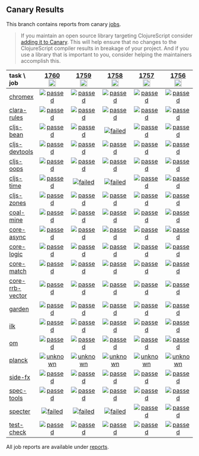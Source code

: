 ## Canary Results

This branch contains reports from canary [jobs](https://github.com/cljs-oss/canary/tree/jobs).

> If you maintain an open source library targeting ClojureScript consider [adding it to Canary](https://github.com/cljs-oss/canary/tree/master#how-to-participate). This will help ensure that no changes to the ClojureScript compiler results in breakage of your project. And if you use a library that is important to you, consider helping the maintainers accomplish this.

[//]: # (begin_overview_table)

| task \ job | <a href="reports/2021/04/26/job-001760-1.10.854-168b8a43" title="job #1760&#xA;&#xA;job&#xA;&#xA;requested by BinaryAge Bot (@babot) on 2021-04-26T11:11:29Z">1760<br/><img width=20 height=20 src="https://avatars.githubusercontent.com/u/1476765?v=4&s=60"></a> | <a href="reports/2021/04/25/job-001759-1.10.852-5b1a7f09" title="job #1759&#xA;&#xA;job&#xA;&#xA;requested by BinaryAge Bot (@babot) on 2021-04-25T11:11:24Z">1759<br/><img width=20 height=20 src="https://avatars.githubusercontent.com/u/1476765?v=4&s=60"></a> | <a href="reports/2021/04/24/job-001758-1.10.850-5091bab0" title="job #1758&#xA;&#xA;job&#xA;&#xA;requested by BinaryAge Bot (@babot) on 2021-04-24T11:11:18Z">1758<br/><img width=20 height=20 src="https://avatars.githubusercontent.com/u/1476765?v=4&s=60"></a> | <a href="reports/2021/04/23/job-001757-1.10.844-a4673b88" title="job #1757&#xA;&#xA;job&#xA;&#xA;requested by BinaryAge Bot (@babot) on 2021-04-23T11:11:28Z">1757<br/><img width=20 height=20 src="https://avatars.githubusercontent.com/u/1476765?v=4&s=60"></a> | <a href="reports/2021/04/22/job-001756-1.10.844-a4673b88" title="job #1756&#xA;&#xA;job&#xA;&#xA;requested by BinaryAge Bot (@babot) on 2021-04-22T11:11:18Z">1756<br/><img width=20 height=20 src="https://avatars.githubusercontent.com/u/1476765?v=4&s=60"></a> | <a href="reports/2021/04/21/job-001755-1.10.844-a4673b88" title="job #1755&#xA;&#xA;job&#xA;&#xA;requested by BinaryAge Bot (@babot) on 2021-04-21T11:11:21Z">1755<br/><img width=20 height=20 src="https://avatars.githubusercontent.com/u/1476765?v=4&s=60"></a> | <a href="reports/2021/04/20/job-001754-1.10.844-a4673b88" title="job #1754&#xA;&#xA;job&#xA;&#xA;requested by BinaryAge Bot (@babot) on 2021-04-20T11:11:08Z">1754<br/><img width=20 height=20 src="https://avatars.githubusercontent.com/u/1476765?v=4&s=60"></a> | <a href="reports/2021/04/19/job-001753-1.10.844-a4673b88" title="job #1753&#xA;&#xA;job&#xA;&#xA;requested by BinaryAge Bot (@babot) on 2021-04-19T11:11:21Z">1753<br/><img width=20 height=20 src="https://avatars.githubusercontent.com/u/1476765?v=4&s=60"></a> | <a href="reports/2021/04/18/job-001752-1.10.844-a4673b88" title="job #1752&#xA;&#xA;job&#xA;&#xA;requested by BinaryAge Bot (@babot) on 2021-04-18T11:11:11Z">1752<br/><img width=20 height=20 src="https://avatars.githubusercontent.com/u/1476765?v=4&s=60"></a> | <a href="reports/2021/04/17/job-001751-1.10.844-a4673b88" title="job #1751&#xA;&#xA;job&#xA;&#xA;requested by BinaryAge Bot (@babot) on 2021-04-17T11:10:49Z">1751<br/><img width=20 height=20 src="https://avatars.githubusercontent.com/u/1476765?v=4&s=60"></a> |
| :--- | :---: | :---: | :---: | :---: | :---: | :---: | :---: | :---: | :---: | :---: |
| [chromex](https://github.com/binaryage/chromex) | <a href="reports/2021/04/26/job-001760-1.10.854-168b8a43#-chromex"><img title="passed" src="http://box.binaryage.com/s-passed.svg"><a> | <a href="reports/2021/04/25/job-001759-1.10.852-5b1a7f09#-chromex"><img title="passed" src="http://box.binaryage.com/s-passed.svg"><a> | <a href="reports/2021/04/24/job-001758-1.10.850-5091bab0#-chromex"><img title="passed" src="http://box.binaryage.com/s-passed.svg"><a> | <a href="reports/2021/04/23/job-001757-1.10.844-a4673b88#-chromex"><img title="passed" src="http://box.binaryage.com/s-passed.svg"><a> | <a href="reports/2021/04/22/job-001756-1.10.844-a4673b88#-chromex"><img title="passed" src="http://box.binaryage.com/s-passed.svg"><a> | <a href="reports/2021/04/21/job-001755-1.10.844-a4673b88#-chromex"><img title="passed" src="http://box.binaryage.com/s-passed.svg"><a> | <a href="reports/2021/04/20/job-001754-1.10.844-a4673b88#-chromex"><img title="passed" src="http://box.binaryage.com/s-passed.svg"><a> | <a href="reports/2021/04/19/job-001753-1.10.844-a4673b88#-chromex"><img title="passed" src="http://box.binaryage.com/s-passed.svg"><a> | <a href="reports/2021/04/18/job-001752-1.10.844-a4673b88#-chromex"><img title="passed" src="http://box.binaryage.com/s-passed.svg"><a> | <a href="reports/2021/04/17/job-001751-1.10.844-a4673b88#-chromex"><img title="passed" src="http://box.binaryage.com/s-passed.svg"><a> |
| [clara-rules](https://github.com/cerner/clara-rules) | <a href="reports/2021/04/26/job-001760-1.10.854-168b8a43#-clara-rules"><img title="passed" src="http://box.binaryage.com/s-passed.svg"><a> | <a href="reports/2021/04/25/job-001759-1.10.852-5b1a7f09#-clara-rules"><img title="passed" src="http://box.binaryage.com/s-passed.svg"><a> | <a href="reports/2021/04/24/job-001758-1.10.850-5091bab0#-clara-rules"><img title="passed" src="http://box.binaryage.com/s-passed.svg"><a> | <a href="reports/2021/04/23/job-001757-1.10.844-a4673b88#-clara-rules"><img title="passed" src="http://box.binaryage.com/s-passed.svg"><a> | <a href="reports/2021/04/22/job-001756-1.10.844-a4673b88#-clara-rules"><img title="passed" src="http://box.binaryage.com/s-passed.svg"><a> | <a href="reports/2021/04/21/job-001755-1.10.844-a4673b88#-clara-rules"><img title="passed" src="http://box.binaryage.com/s-passed.svg"><a> | <a href="reports/2021/04/20/job-001754-1.10.844-a4673b88#-clara-rules"><img title="passed" src="http://box.binaryage.com/s-passed.svg"><a> | <a href="reports/2021/04/19/job-001753-1.10.844-a4673b88#-clara-rules"><img title="passed" src="http://box.binaryage.com/s-passed.svg"><a> | <a href="reports/2021/04/18/job-001752-1.10.844-a4673b88#-clara-rules"><img title="passed" src="http://box.binaryage.com/s-passed.svg"><a> | <a href="reports/2021/04/17/job-001751-1.10.844-a4673b88#-clara-rules"><img title="passed" src="http://box.binaryage.com/s-passed.svg"><a> |
| [cljs-bean](https://github.com/mfikes/cljs-bean) | <a href="reports/2021/04/26/job-001760-1.10.854-168b8a43#-cljs-bean"><img title="passed" src="http://box.binaryage.com/s-passed.svg"><a> | <a href="reports/2021/04/25/job-001759-1.10.852-5b1a7f09#-cljs-bean"><img title="passed" src="http://box.binaryage.com/s-passed.svg"><a> | <a href="reports/2021/04/24/job-001758-1.10.850-5091bab0#-cljs-bean"><img title="failed" src="http://box.binaryage.com/s-failed.svg"><a> | <a href="reports/2021/04/23/job-001757-1.10.844-a4673b88#-cljs-bean"><img title="passed" src="http://box.binaryage.com/s-passed.svg"><a> | <a href="reports/2021/04/22/job-001756-1.10.844-a4673b88#-cljs-bean"><img title="passed" src="http://box.binaryage.com/s-passed.svg"><a> | <a href="reports/2021/04/21/job-001755-1.10.844-a4673b88#-cljs-bean"><img title="passed" src="http://box.binaryage.com/s-passed.svg"><a> | <a href="reports/2021/04/20/job-001754-1.10.844-a4673b88#-cljs-bean"><img title="passed" src="http://box.binaryage.com/s-passed.svg"><a> | <a href="reports/2021/04/19/job-001753-1.10.844-a4673b88#-cljs-bean"><img title="passed" src="http://box.binaryage.com/s-passed.svg"><a> | <a href="reports/2021/04/18/job-001752-1.10.844-a4673b88#-cljs-bean"><img title="passed" src="http://box.binaryage.com/s-passed.svg"><a> | <a href="reports/2021/04/17/job-001751-1.10.844-a4673b88#-cljs-bean"><img title="passed" src="http://box.binaryage.com/s-passed.svg"><a> |
| [cljs-devtools](https://github.com/binaryage/cljs-devtools) | <a href="reports/2021/04/26/job-001760-1.10.854-168b8a43#-cljs-devtools"><img title="passed" src="http://box.binaryage.com/s-passed.svg"><a> | <a href="reports/2021/04/25/job-001759-1.10.852-5b1a7f09#-cljs-devtools"><img title="passed" src="http://box.binaryage.com/s-passed.svg"><a> | <a href="reports/2021/04/24/job-001758-1.10.850-5091bab0#-cljs-devtools"><img title="passed" src="http://box.binaryage.com/s-passed.svg"><a> | <a href="reports/2021/04/23/job-001757-1.10.844-a4673b88#-cljs-devtools"><img title="passed" src="http://box.binaryage.com/s-passed.svg"><a> | <a href="reports/2021/04/22/job-001756-1.10.844-a4673b88#-cljs-devtools"><img title="passed" src="http://box.binaryage.com/s-passed.svg"><a> | <a href="reports/2021/04/21/job-001755-1.10.844-a4673b88#-cljs-devtools"><img title="passed" src="http://box.binaryage.com/s-passed.svg"><a> | <a href="reports/2021/04/20/job-001754-1.10.844-a4673b88#-cljs-devtools"><img title="passed" src="http://box.binaryage.com/s-passed.svg"><a> | <a href="reports/2021/04/19/job-001753-1.10.844-a4673b88#-cljs-devtools"><img title="passed" src="http://box.binaryage.com/s-passed.svg"><a> | <a href="reports/2021/04/18/job-001752-1.10.844-a4673b88#-cljs-devtools"><img title="passed" src="http://box.binaryage.com/s-passed.svg"><a> | <a href="reports/2021/04/17/job-001751-1.10.844-a4673b88#-cljs-devtools"><img title="passed" src="http://box.binaryage.com/s-passed.svg"><a> |
| [cljs-oops](https://github.com/binaryage/cljs-oops) | <a href="reports/2021/04/26/job-001760-1.10.854-168b8a43#-cljs-oops"><img title="passed" src="http://box.binaryage.com/s-passed.svg"><a> | <a href="reports/2021/04/25/job-001759-1.10.852-5b1a7f09#-cljs-oops"><img title="passed" src="http://box.binaryage.com/s-passed.svg"><a> | <a href="reports/2021/04/24/job-001758-1.10.850-5091bab0#-cljs-oops"><img title="passed" src="http://box.binaryage.com/s-passed.svg"><a> | <a href="reports/2021/04/23/job-001757-1.10.844-a4673b88#-cljs-oops"><img title="passed" src="http://box.binaryage.com/s-passed.svg"><a> | <a href="reports/2021/04/22/job-001756-1.10.844-a4673b88#-cljs-oops"><img title="passed" src="http://box.binaryage.com/s-passed.svg"><a> | <a href="reports/2021/04/21/job-001755-1.10.844-a4673b88#-cljs-oops"><img title="passed" src="http://box.binaryage.com/s-passed.svg"><a> | <a href="reports/2021/04/20/job-001754-1.10.844-a4673b88#-cljs-oops"><img title="passed" src="http://box.binaryage.com/s-passed.svg"><a> | <a href="reports/2021/04/19/job-001753-1.10.844-a4673b88#-cljs-oops"><img title="passed" src="http://box.binaryage.com/s-passed.svg"><a> | <a href="reports/2021/04/18/job-001752-1.10.844-a4673b88#-cljs-oops"><img title="passed" src="http://box.binaryage.com/s-passed.svg"><a> | <a href="reports/2021/04/17/job-001751-1.10.844-a4673b88#-cljs-oops"><img title="passed" src="http://box.binaryage.com/s-passed.svg"><a> |
| [cljs-time](https://github.com/andrewmcveigh/cljs-time) | <a href="reports/2021/04/26/job-001760-1.10.854-168b8a43#-cljs-time"><img title="passed" src="http://box.binaryage.com/s-passed.svg"><a> | <a href="reports/2021/04/25/job-001759-1.10.852-5b1a7f09#-cljs-time"><img title="failed" src="http://box.binaryage.com/s-failed.svg"><a> | <a href="reports/2021/04/24/job-001758-1.10.850-5091bab0#-cljs-time"><img title="failed" src="http://box.binaryage.com/s-failed.svg"><a> | <a href="reports/2021/04/23/job-001757-1.10.844-a4673b88#-cljs-time"><img title="passed" src="http://box.binaryage.com/s-passed.svg"><a> | <a href="reports/2021/04/22/job-001756-1.10.844-a4673b88#-cljs-time"><img title="passed" src="http://box.binaryage.com/s-passed.svg"><a> | <a href="reports/2021/04/21/job-001755-1.10.844-a4673b88#-cljs-time"><img title="passed" src="http://box.binaryage.com/s-passed.svg"><a> | <a href="reports/2021/04/20/job-001754-1.10.844-a4673b88#-cljs-time"><img title="passed" src="http://box.binaryage.com/s-passed.svg"><a> | <a href="reports/2021/04/19/job-001753-1.10.844-a4673b88#-cljs-time"><img title="passed" src="http://box.binaryage.com/s-passed.svg"><a> | <a href="reports/2021/04/18/job-001752-1.10.844-a4673b88#-cljs-time"><img title="passed" src="http://box.binaryage.com/s-passed.svg"><a> | <a href="reports/2021/04/17/job-001751-1.10.844-a4673b88#-cljs-time"><img title="passed" src="http://box.binaryage.com/s-passed.svg"><a> |
| [cljs-zones](https://github.com/binaryage/cljs-zones) | <a href="reports/2021/04/26/job-001760-1.10.854-168b8a43#-cljs-zones"><img title="passed" src="http://box.binaryage.com/s-passed.svg"><a> | <a href="reports/2021/04/25/job-001759-1.10.852-5b1a7f09#-cljs-zones"><img title="passed" src="http://box.binaryage.com/s-passed.svg"><a> | <a href="reports/2021/04/24/job-001758-1.10.850-5091bab0#-cljs-zones"><img title="passed" src="http://box.binaryage.com/s-passed.svg"><a> | <a href="reports/2021/04/23/job-001757-1.10.844-a4673b88#-cljs-zones"><img title="passed" src="http://box.binaryage.com/s-passed.svg"><a> | <a href="reports/2021/04/22/job-001756-1.10.844-a4673b88#-cljs-zones"><img title="passed" src="http://box.binaryage.com/s-passed.svg"><a> | <a href="reports/2021/04/21/job-001755-1.10.844-a4673b88#-cljs-zones"><img title="passed" src="http://box.binaryage.com/s-passed.svg"><a> | <a href="reports/2021/04/20/job-001754-1.10.844-a4673b88#-cljs-zones"><img title="passed" src="http://box.binaryage.com/s-passed.svg"><a> | <a href="reports/2021/04/19/job-001753-1.10.844-a4673b88#-cljs-zones"><img title="passed" src="http://box.binaryage.com/s-passed.svg"><a> | <a href="reports/2021/04/18/job-001752-1.10.844-a4673b88#-cljs-zones"><img title="passed" src="http://box.binaryage.com/s-passed.svg"><a> | <a href="reports/2021/04/17/job-001751-1.10.844-a4673b88#-cljs-zones"><img title="passed" src="http://box.binaryage.com/s-passed.svg"><a> |
| [coal-mine](https://github.com/mfikes/coal-mine) | <a href="reports/2021/04/26/job-001760-1.10.854-168b8a43#-coal-mine"><img title="passed" src="http://box.binaryage.com/s-passed.svg"><a> | <a href="reports/2021/04/25/job-001759-1.10.852-5b1a7f09#-coal-mine"><img title="passed" src="http://box.binaryage.com/s-passed.svg"><a> | <a href="reports/2021/04/24/job-001758-1.10.850-5091bab0#-coal-mine"><img title="passed" src="http://box.binaryage.com/s-passed.svg"><a> | <a href="reports/2021/04/23/job-001757-1.10.844-a4673b88#-coal-mine"><img title="passed" src="http://box.binaryage.com/s-passed.svg"><a> | <a href="reports/2021/04/22/job-001756-1.10.844-a4673b88#-coal-mine"><img title="passed" src="http://box.binaryage.com/s-passed.svg"><a> | <a href="reports/2021/04/21/job-001755-1.10.844-a4673b88#-coal-mine"><img title="passed" src="http://box.binaryage.com/s-passed.svg"><a> | <a href="reports/2021/04/20/job-001754-1.10.844-a4673b88#-coal-mine"><img title="passed" src="http://box.binaryage.com/s-passed.svg"><a> | <a href="reports/2021/04/19/job-001753-1.10.844-a4673b88#-coal-mine"><img title="passed" src="http://box.binaryage.com/s-passed.svg"><a> | <a href="reports/2021/04/18/job-001752-1.10.844-a4673b88#-coal-mine"><img title="passed" src="http://box.binaryage.com/s-passed.svg"><a> | <a href="reports/2021/04/17/job-001751-1.10.844-a4673b88#-coal-mine"><img title="passed" src="http://box.binaryage.com/s-passed.svg"><a> |
| [core-async](https://github.com/clojure/core.async) | <a href="reports/2021/04/26/job-001760-1.10.854-168b8a43#-core-async"><img title="passed" src="http://box.binaryage.com/s-passed.svg"><a> | <a href="reports/2021/04/25/job-001759-1.10.852-5b1a7f09#-core-async"><img title="passed" src="http://box.binaryage.com/s-passed.svg"><a> | <a href="reports/2021/04/24/job-001758-1.10.850-5091bab0#-core-async"><img title="passed" src="http://box.binaryage.com/s-passed.svg"><a> | <a href="reports/2021/04/23/job-001757-1.10.844-a4673b88#-core-async"><img title="passed" src="http://box.binaryage.com/s-passed.svg"><a> | <a href="reports/2021/04/22/job-001756-1.10.844-a4673b88#-core-async"><img title="passed" src="http://box.binaryage.com/s-passed.svg"><a> | <a href="reports/2021/04/21/job-001755-1.10.844-a4673b88#-core-async"><img title="passed" src="http://box.binaryage.com/s-passed.svg"><a> | <a href="reports/2021/04/20/job-001754-1.10.844-a4673b88#-core-async"><img title="passed" src="http://box.binaryage.com/s-passed.svg"><a> | <a href="reports/2021/04/19/job-001753-1.10.844-a4673b88#-core-async"><img title="passed" src="http://box.binaryage.com/s-passed.svg"><a> | <a href="reports/2021/04/18/job-001752-1.10.844-a4673b88#-core-async"><img title="passed" src="http://box.binaryage.com/s-passed.svg"><a> | <a href="reports/2021/04/17/job-001751-1.10.844-a4673b88#-core-async"><img title="passed" src="http://box.binaryage.com/s-passed.svg"><a> |
| [core-logic](https://github.com/clojure/core.logic) | <a href="reports/2021/04/26/job-001760-1.10.854-168b8a43#-core-logic"><img title="passed" src="http://box.binaryage.com/s-passed.svg"><a> | <a href="reports/2021/04/25/job-001759-1.10.852-5b1a7f09#-core-logic"><img title="passed" src="http://box.binaryage.com/s-passed.svg"><a> | <a href="reports/2021/04/24/job-001758-1.10.850-5091bab0#-core-logic"><img title="passed" src="http://box.binaryage.com/s-passed.svg"><a> | <a href="reports/2021/04/23/job-001757-1.10.844-a4673b88#-core-logic"><img title="passed" src="http://box.binaryage.com/s-passed.svg"><a> | <a href="reports/2021/04/22/job-001756-1.10.844-a4673b88#-core-logic"><img title="passed" src="http://box.binaryage.com/s-passed.svg"><a> | <a href="reports/2021/04/21/job-001755-1.10.844-a4673b88#-core-logic"><img title="passed" src="http://box.binaryage.com/s-passed.svg"><a> | <a href="reports/2021/04/20/job-001754-1.10.844-a4673b88#-core-logic"><img title="passed" src="http://box.binaryage.com/s-passed.svg"><a> | <a href="reports/2021/04/19/job-001753-1.10.844-a4673b88#-core-logic"><img title="passed" src="http://box.binaryage.com/s-passed.svg"><a> | <a href="reports/2021/04/18/job-001752-1.10.844-a4673b88#-core-logic"><img title="passed" src="http://box.binaryage.com/s-passed.svg"><a> | <a href="reports/2021/04/17/job-001751-1.10.844-a4673b88#-core-logic"><img title="passed" src="http://box.binaryage.com/s-passed.svg"><a> |
| [core-match](https://github.com/clojure/core.match) | <a href="reports/2021/04/26/job-001760-1.10.854-168b8a43#-core-match"><img title="passed" src="http://box.binaryage.com/s-passed.svg"><a> | <a href="reports/2021/04/25/job-001759-1.10.852-5b1a7f09#-core-match"><img title="passed" src="http://box.binaryage.com/s-passed.svg"><a> | <a href="reports/2021/04/24/job-001758-1.10.850-5091bab0#-core-match"><img title="passed" src="http://box.binaryage.com/s-passed.svg"><a> | <a href="reports/2021/04/23/job-001757-1.10.844-a4673b88#-core-match"><img title="passed" src="http://box.binaryage.com/s-passed.svg"><a> | <a href="reports/2021/04/22/job-001756-1.10.844-a4673b88#-core-match"><img title="passed" src="http://box.binaryage.com/s-passed.svg"><a> | <a href="reports/2021/04/21/job-001755-1.10.844-a4673b88#-core-match"><img title="passed" src="http://box.binaryage.com/s-passed.svg"><a> | <a href="reports/2021/04/20/job-001754-1.10.844-a4673b88#-core-match"><img title="passed" src="http://box.binaryage.com/s-passed.svg"><a> | <a href="reports/2021/04/19/job-001753-1.10.844-a4673b88#-core-match"><img title="passed" src="http://box.binaryage.com/s-passed.svg"><a> | <a href="reports/2021/04/18/job-001752-1.10.844-a4673b88#-core-match"><img title="passed" src="http://box.binaryage.com/s-passed.svg"><a> | <a href="reports/2021/04/17/job-001751-1.10.844-a4673b88#-core-match"><img title="passed" src="http://box.binaryage.com/s-passed.svg"><a> |
| [core-rrb-vector](https://github.com/clojure/core.rrb-vector) | <a href="reports/2021/04/26/job-001760-1.10.854-168b8a43#-core-rrb-vector"><img title="passed" src="http://box.binaryage.com/s-passed.svg"><a> | <a href="reports/2021/04/25/job-001759-1.10.852-5b1a7f09#-core-rrb-vector"><img title="passed" src="http://box.binaryage.com/s-passed.svg"><a> | <a href="reports/2021/04/24/job-001758-1.10.850-5091bab0#-core-rrb-vector"><img title="passed" src="http://box.binaryage.com/s-passed.svg"><a> | <a href="reports/2021/04/23/job-001757-1.10.844-a4673b88#-core-rrb-vector"><img title="passed" src="http://box.binaryage.com/s-passed.svg"><a> | <a href="reports/2021/04/22/job-001756-1.10.844-a4673b88#-core-rrb-vector"><img title="passed" src="http://box.binaryage.com/s-passed.svg"><a> | <a href="reports/2021/04/21/job-001755-1.10.844-a4673b88#-core-rrb-vector"><img title="passed" src="http://box.binaryage.com/s-passed.svg"><a> | <a href="reports/2021/04/20/job-001754-1.10.844-a4673b88#-core-rrb-vector"><img title="passed" src="http://box.binaryage.com/s-passed.svg"><a> | <a href="reports/2021/04/19/job-001753-1.10.844-a4673b88#-core-rrb-vector"><img title="passed" src="http://box.binaryage.com/s-passed.svg"><a> | <a href="reports/2021/04/18/job-001752-1.10.844-a4673b88#-core-rrb-vector"><img title="passed" src="http://box.binaryage.com/s-passed.svg"><a> | <a href="reports/2021/04/17/job-001751-1.10.844-a4673b88#-core-rrb-vector"><img title="passed" src="http://box.binaryage.com/s-passed.svg"><a> |
| [garden](https://github.com/noprompt/garden) | <a href="reports/2021/04/26/job-001760-1.10.854-168b8a43#-garden"><img title="passed" src="http://box.binaryage.com/s-passed.svg"><a> | <a href="reports/2021/04/25/job-001759-1.10.852-5b1a7f09#-garden"><img title="passed" src="http://box.binaryage.com/s-passed.svg"><a> | <a href="reports/2021/04/24/job-001758-1.10.850-5091bab0#-garden"><img title="passed" src="http://box.binaryage.com/s-passed.svg"><a> | <a href="reports/2021/04/23/job-001757-1.10.844-a4673b88#-garden"><img title="passed" src="http://box.binaryage.com/s-passed.svg"><a> | <a href="reports/2021/04/22/job-001756-1.10.844-a4673b88#-garden"><img title="passed" src="http://box.binaryage.com/s-passed.svg"><a> | <a href="reports/2021/04/21/job-001755-1.10.844-a4673b88#-garden"><img title="passed" src="http://box.binaryage.com/s-passed.svg"><a> | <a href="reports/2021/04/20/job-001754-1.10.844-a4673b88#-garden"><img title="passed" src="http://box.binaryage.com/s-passed.svg"><a> | <a href="reports/2021/04/19/job-001753-1.10.844-a4673b88#-garden"><img title="passed" src="http://box.binaryage.com/s-passed.svg"><a> | <a href="reports/2021/04/18/job-001752-1.10.844-a4673b88#-garden"><img title="passed" src="http://box.binaryage.com/s-passed.svg"><a> | <a href="reports/2021/04/17/job-001751-1.10.844-a4673b88#-garden"><img title="passed" src="http://box.binaryage.com/s-passed.svg"><a> |
| [ilk](https://github.com/mfikes/ilk) | <a href="reports/2021/04/26/job-001760-1.10.854-168b8a43#-ilk"><img title="passed" src="http://box.binaryage.com/s-passed.svg"><a> | <a href="reports/2021/04/25/job-001759-1.10.852-5b1a7f09#-ilk"><img title="passed" src="http://box.binaryage.com/s-passed.svg"><a> | <a href="reports/2021/04/24/job-001758-1.10.850-5091bab0#-ilk"><img title="passed" src="http://box.binaryage.com/s-passed.svg"><a> | <a href="reports/2021/04/23/job-001757-1.10.844-a4673b88#-ilk"><img title="passed" src="http://box.binaryage.com/s-passed.svg"><a> | <a href="reports/2021/04/22/job-001756-1.10.844-a4673b88#-ilk"><img title="passed" src="http://box.binaryage.com/s-passed.svg"><a> | <a href="reports/2021/04/21/job-001755-1.10.844-a4673b88#-ilk"><img title="passed" src="http://box.binaryage.com/s-passed.svg"><a> | <a href="reports/2021/04/20/job-001754-1.10.844-a4673b88#-ilk"><img title="passed" src="http://box.binaryage.com/s-passed.svg"><a> | <a href="reports/2021/04/19/job-001753-1.10.844-a4673b88#-ilk"><img title="passed" src="http://box.binaryage.com/s-passed.svg"><a> | <a href="reports/2021/04/18/job-001752-1.10.844-a4673b88#-ilk"><img title="passed" src="http://box.binaryage.com/s-passed.svg"><a> | <a href="reports/2021/04/17/job-001751-1.10.844-a4673b88#-ilk"><img title="passed" src="http://box.binaryage.com/s-passed.svg"><a> |
| [om](https://github.com/omcljs/om) | <a href="reports/2021/04/26/job-001760-1.10.854-168b8a43#-om"><img title="passed" src="http://box.binaryage.com/s-passed.svg"><a> | <a href="reports/2021/04/25/job-001759-1.10.852-5b1a7f09#-om"><img title="passed" src="http://box.binaryage.com/s-passed.svg"><a> | <a href="reports/2021/04/24/job-001758-1.10.850-5091bab0#-om"><img title="passed" src="http://box.binaryage.com/s-passed.svg"><a> | <a href="reports/2021/04/23/job-001757-1.10.844-a4673b88#-om"><img title="passed" src="http://box.binaryage.com/s-passed.svg"><a> | <a href="reports/2021/04/22/job-001756-1.10.844-a4673b88#-om"><img title="passed" src="http://box.binaryage.com/s-passed.svg"><a> | <a href="reports/2021/04/21/job-001755-1.10.844-a4673b88#-om"><img title="passed" src="http://box.binaryage.com/s-passed.svg"><a> | <a href="reports/2021/04/20/job-001754-1.10.844-a4673b88#-om"><img title="passed" src="http://box.binaryage.com/s-passed.svg"><a> | <a href="reports/2021/04/19/job-001753-1.10.844-a4673b88#-om"><img title="passed" src="http://box.binaryage.com/s-passed.svg"><a> | <a href="reports/2021/04/18/job-001752-1.10.844-a4673b88#-om"><img title="passed" src="http://box.binaryage.com/s-passed.svg"><a> | <a href="reports/2021/04/17/job-001751-1.10.844-a4673b88#-om"><img title="passed" src="http://box.binaryage.com/s-passed.svg"><a> |
| [planck](https://github.com/planck-repl/planck) | <a href="reports/2021/04/26/job-001760-1.10.854-168b8a43#-planck"><img title="unknown" src="http://box.binaryage.com/s-unknown.svg"><a> | <a href="reports/2021/04/25/job-001759-1.10.852-5b1a7f09#-planck"><img title="unknown" src="http://box.binaryage.com/s-unknown.svg"><a> | <a href="reports/2021/04/24/job-001758-1.10.850-5091bab0#-planck"><img title="unknown" src="http://box.binaryage.com/s-unknown.svg"><a> | <a href="reports/2021/04/23/job-001757-1.10.844-a4673b88#-planck"><img title="unknown" src="http://box.binaryage.com/s-unknown.svg"><a> | <a href="reports/2021/04/22/job-001756-1.10.844-a4673b88#-planck"><img title="unknown" src="http://box.binaryage.com/s-unknown.svg"><a> | <a href="reports/2021/04/21/job-001755-1.10.844-a4673b88#-planck"><img title="unknown" src="http://box.binaryage.com/s-unknown.svg"><a> | <a href="reports/2021/04/20/job-001754-1.10.844-a4673b88#-planck"><img title="unknown" src="http://box.binaryage.com/s-unknown.svg"><a> | <a href="reports/2021/04/19/job-001753-1.10.844-a4673b88#-planck"><img title="unknown" src="http://box.binaryage.com/s-unknown.svg"><a> | <a href="reports/2021/04/18/job-001752-1.10.844-a4673b88#-planck"><img title="unknown" src="http://box.binaryage.com/s-unknown.svg"><a> | <a href="reports/2021/04/17/job-001751-1.10.844-a4673b88#-planck"><img title="unknown" src="http://box.binaryage.com/s-unknown.svg"><a> |
| [side-fx](https://github.com/cljsrn/side-fx) | <a href="reports/2021/04/26/job-001760-1.10.854-168b8a43#-side-fx"><img title="passed" src="http://box.binaryage.com/s-passed.svg"><a> | <a href="reports/2021/04/25/job-001759-1.10.852-5b1a7f09#-side-fx"><img title="passed" src="http://box.binaryage.com/s-passed.svg"><a> | <a href="reports/2021/04/24/job-001758-1.10.850-5091bab0#-side-fx"><img title="passed" src="http://box.binaryage.com/s-passed.svg"><a> | <a href="reports/2021/04/23/job-001757-1.10.844-a4673b88#-side-fx"><img title="passed" src="http://box.binaryage.com/s-passed.svg"><a> | <a href="reports/2021/04/22/job-001756-1.10.844-a4673b88#-side-fx"><img title="passed" src="http://box.binaryage.com/s-passed.svg"><a> | <a href="reports/2021/04/21/job-001755-1.10.844-a4673b88#-side-fx"><img title="passed" src="http://box.binaryage.com/s-passed.svg"><a> | <a href="reports/2021/04/20/job-001754-1.10.844-a4673b88#-side-fx"><img title="passed" src="http://box.binaryage.com/s-passed.svg"><a> | <a href="reports/2021/04/19/job-001753-1.10.844-a4673b88#-side-fx"><img title="passed" src="http://box.binaryage.com/s-passed.svg"><a> | <a href="reports/2021/04/18/job-001752-1.10.844-a4673b88#-side-fx"><img title="passed" src="http://box.binaryage.com/s-passed.svg"><a> | <a href="reports/2021/04/17/job-001751-1.10.844-a4673b88#-side-fx"><img title="passed" src="http://box.binaryage.com/s-passed.svg"><a> |
| [spec-tools](https://github.com/metosin/spec-tools) | <a href="reports/2021/04/26/job-001760-1.10.854-168b8a43#-spec-tools"><img title="passed" src="http://box.binaryage.com/s-passed.svg"><a> | <a href="reports/2021/04/25/job-001759-1.10.852-5b1a7f09#-spec-tools"><img title="passed" src="http://box.binaryage.com/s-passed.svg"><a> | <a href="reports/2021/04/24/job-001758-1.10.850-5091bab0#-spec-tools"><img title="passed" src="http://box.binaryage.com/s-passed.svg"><a> | <a href="reports/2021/04/23/job-001757-1.10.844-a4673b88#-spec-tools"><img title="passed" src="http://box.binaryage.com/s-passed.svg"><a> | <a href="reports/2021/04/22/job-001756-1.10.844-a4673b88#-spec-tools"><img title="passed" src="http://box.binaryage.com/s-passed.svg"><a> | <a href="reports/2021/04/21/job-001755-1.10.844-a4673b88#-spec-tools"><img title="passed" src="http://box.binaryage.com/s-passed.svg"><a> | <a href="reports/2021/04/20/job-001754-1.10.844-a4673b88#-spec-tools"><img title="passed" src="http://box.binaryage.com/s-passed.svg"><a> | <a href="reports/2021/04/19/job-001753-1.10.844-a4673b88#-spec-tools"><img title="passed" src="http://box.binaryage.com/s-passed.svg"><a> | <a href="reports/2021/04/18/job-001752-1.10.844-a4673b88#-spec-tools"><img title="passed" src="http://box.binaryage.com/s-passed.svg"><a> | <a href="reports/2021/04/17/job-001751-1.10.844-a4673b88#-spec-tools"><img title="passed" src="http://box.binaryage.com/s-passed.svg"><a> |
| [specter](https://github.com/nathanmarz/specter) | <a href="reports/2021/04/26/job-001760-1.10.854-168b8a43#-specter"><img title="failed" src="http://box.binaryage.com/s-failed.svg"><a> | <a href="reports/2021/04/25/job-001759-1.10.852-5b1a7f09#-specter"><img title="failed" src="http://box.binaryage.com/s-failed.svg"><a> | <a href="reports/2021/04/24/job-001758-1.10.850-5091bab0#-specter"><img title="failed" src="http://box.binaryage.com/s-failed.svg"><a> | <a href="reports/2021/04/23/job-001757-1.10.844-a4673b88#-specter"><img title="passed" src="http://box.binaryage.com/s-passed.svg"><a> | <a href="reports/2021/04/22/job-001756-1.10.844-a4673b88#-specter"><img title="passed" src="http://box.binaryage.com/s-passed.svg"><a> | <a href="reports/2021/04/21/job-001755-1.10.844-a4673b88#-specter"><img title="passed" src="http://box.binaryage.com/s-passed.svg"><a> | <a href="reports/2021/04/20/job-001754-1.10.844-a4673b88#-specter"><img title="passed" src="http://box.binaryage.com/s-passed.svg"><a> | <a href="reports/2021/04/19/job-001753-1.10.844-a4673b88#-specter"><img title="passed" src="http://box.binaryage.com/s-passed.svg"><a> | <a href="reports/2021/04/18/job-001752-1.10.844-a4673b88#-specter"><img title="passed" src="http://box.binaryage.com/s-passed.svg"><a> | <a href="reports/2021/04/17/job-001751-1.10.844-a4673b88#-specter"><img title="passed" src="http://box.binaryage.com/s-passed.svg"><a> |
| [test-check](https://github.com/clojure/test.check) | <a href="reports/2021/04/26/job-001760-1.10.854-168b8a43#-test-check"><img title="passed" src="http://box.binaryage.com/s-passed.svg"><a> | <a href="reports/2021/04/25/job-001759-1.10.852-5b1a7f09#-test-check"><img title="passed" src="http://box.binaryage.com/s-passed.svg"><a> | <a href="reports/2021/04/24/job-001758-1.10.850-5091bab0#-test-check"><img title="passed" src="http://box.binaryage.com/s-passed.svg"><a> | <a href="reports/2021/04/23/job-001757-1.10.844-a4673b88#-test-check"><img title="passed" src="http://box.binaryage.com/s-passed.svg"><a> | <a href="reports/2021/04/22/job-001756-1.10.844-a4673b88#-test-check"><img title="passed" src="http://box.binaryage.com/s-passed.svg"><a> | <a href="reports/2021/04/21/job-001755-1.10.844-a4673b88#-test-check"><img title="passed" src="http://box.binaryage.com/s-passed.svg"><a> | <a href="reports/2021/04/20/job-001754-1.10.844-a4673b88#-test-check"><img title="passed" src="http://box.binaryage.com/s-passed.svg"><a> | <a href="reports/2021/04/19/job-001753-1.10.844-a4673b88#-test-check"><img title="passed" src="http://box.binaryage.com/s-passed.svg"><a> | <a href="reports/2021/04/18/job-001752-1.10.844-a4673b88#-test-check"><img title="passed" src="http://box.binaryage.com/s-passed.svg"><a> | <a href="reports/2021/04/17/job-001751-1.10.844-a4673b88#-test-check"><img title="passed" src="http://box.binaryage.com/s-passed.svg"><a> |

[//]: # (end_overview_table)

All job reports are available under [reports](reports).
